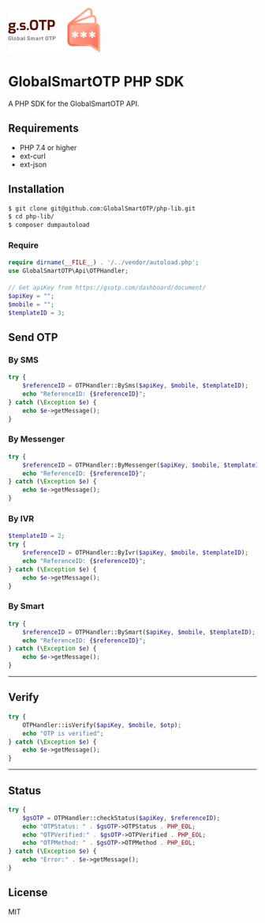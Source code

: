 ![gsOTP](examples/assets/logo.png)

# GlobalSmartOTP PHP SDK

A PHP SDK for the GlobalSmartOTP API.

## Requirements

- PHP 7.4 or higher
- ext-curl
- ext-json

## Installation

```sh
$ git clone git@github.com:GlobalSmartOTP/php-lib.git
$ cd php-lib/
$ composer dumpautoload
```

### Require
```php
require dirname(__FILE__) . '/../vendor/autoload.php';
use GlobalSmartOTP\Api\OTPHandler;

// Get apiKey from https://gsotp.com/dashboard/document/
$apiKey = "";
$mobile = "";
$templateID = 3;
```

## Send OTP 

### By SMS
```php
try {
	$referenceID = OTPHandler::BySms($apiKey, $mobile, $templateID);
	echo "ReferenceID: {$referenceID}";
} catch (\Exception $e) {
	echo $e->getMessage();
}
```
### By  Messenger
```php
try {
	$referenceID = OTPHandler::ByMessenger($apiKey, $mobile, $templateID);
	echo "ReferenceID: {$referenceID}";
} catch (\Exception $e) {
	echo $e->getMessage();
}
```
### By  IVR
```php
$templateID = 2;
try {
	$referenceID = OTPHandler::ByIvr($apiKey, $mobile, $templateID);
	echo "ReferenceID: {$referenceID}";
} catch (\Exception $e) {
	echo $e->getMessage();
}
```
### By  Smart
```php
try {
	$referenceID = OTPHandler::BySmart($apiKey, $mobile, $templateID);
	echo "ReferenceID: {$referenceID}";
} catch (\Exception $e) {
	echo $e->getMessage();
}
```
---
## Verify
```php
try {
	OTPHandler::isVerify($apiKey, $mobile, $otp);
	echo "OTP is verified";
} catch (\Exception $e) {
	echo $e->getMessage();
}
```
---
## Status
```php
try {
	$gsOTP = OTPHandler::checkStatus($apiKey, $referenceID);
	echo "OTPStatus: " . $gsOTP->OTPStatus . PHP_EOL;
	echo "OTPVerified:" . $gsOTP->OTPVerified . PHP_EOL;
	echo "OTPMethod: " . $gsOTP->OTPMethod . PHP_EOL;
} catch (\Exception $e) {
	echo "Error:" . $e->getMessage();
}
```
## License

MIT
